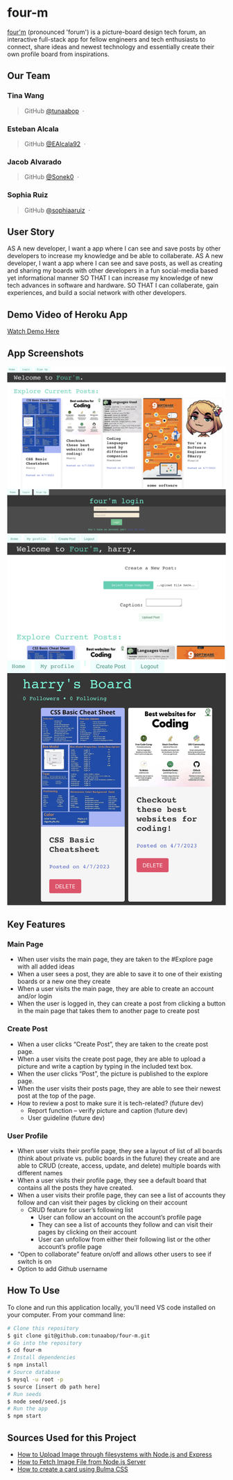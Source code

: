 # four-m
[four'm](https://four-m.herokuapp.com/) (pronounced 'forum') is a picture-board design tech forum, an interactive full-stack app for fellow engineers and tech enthusiasts to connect, share ideas and newest technology and essentially create their own profile board from inspirations.

## Our Team

### **Tina Wang** ###
> GitHub [@tunaabop](https://github.com/tunaabop) &nbsp;&middot;&nbsp;
### **Esteban Alcala** ###
> GitHub [@EAlcala92](https://github.com/EAlcala92) &nbsp;&middot;&nbsp;
### **Jacob Alvarado** ###
> GitHub [@Sonek0](https://github.com/Sonek0) &nbsp;&middot;&nbsp;
### **Sophia Ruiz** ###
> GitHub [@sophiaaruiz](https://github.com/sophiaruiz) &nbsp;&middot;&nbsp;

## User Story
AS A new developer, I want a app where I can see and save posts by other developers to increase my knowledge and be able to collaberate.
AS A new developer, I want a app where I can see and save posts, as well as creating and sharing my boards with other developers in a fun social-media based yet informational manner
SO THAT I can increase my knowledge of new tech advances in software and hardware.
SO THAT I can collaberate, gain experiences, and build a social network with other developers.

## Demo Video of Heroku App
[Watch Demo Here](https://drive.google.com/file/d/1R6BjnEpBp6hZJla7o0SIZXilEklKoIss/view)

## App Screenshots
![Image showing 1 out of 4 screenshots](./wireframes/screenshot_1.png)
![Image showing 2 out of 4 screenshots](./wireframes/screenshot_2.png)
![Image showing 3 out of 4 screenshots](./wireframes/screenshot_3.png)
![Image showing 4 out of 4 screenshots](./wireframes/screenshot_4.png)

## Key Features
### Main Page
-   When user visits the main page, they are taken to the #Explore page with all added ideas
-   When a user sees a post, they are able to save it to one of their existing boards or a new one they create
-   When a user visits the main page, they are able to create an account and/or login
-   When the user is logged in, they can create a post from clicking a button in the main page that takes them to another page to create post

### Create Post
-   When a user clicks “Create Post”, they are taken to the create post page. 
-   When a user visits the create post page, they are able to upload a picture and write a caption by typing in the included text box.
-   When the user clicks “Post”, the picture is published to the explore page.
-   When the user visits their posts page, they are able to see their newest post at the top of the page.
-   How to review a post to make sure it is tech-related? (future dev)
    -   Report function – verify picture and caption (future dev)
    -   User guideline (future dev)

### User Profile
-   When user visits their profile page, they see a layout of list of all boards (think about private vs. public boards in the future) they create and are able to CRUD (create, access, update, and delete) multiple boards with different names
-   When a user visits their profile page, they see a default board that contains all the posts they have created.
-   When a user visits their profile page, they can see a list of accounts they follow and can visit their pages by clicking on their account
    -   CRUD feature for user’s following list
        -   User can follow an account on the account’s profile page
        -   They can see a list of accounts they follow and can visit their pages by clicking on their account
        -   User can unfollow from either their following list or the other account’s profile page
-   “Open to collaborate” feature on/off and allows other users to see if switch is on
-   Option to add Github username 

## How To Use

To clone and run this application locally, you'll need VS code installed on your computer. From your command line:

```bash
# Clone this repository
$ git clone git@github.com:tunaabop/four-m.git
# Go into the repository
$ cd four-m
# Install dependencies
$ npm install
# Source database
$ mysql -u root -p
$ source [insert db path here]
# Run seeds
$ node seed/seed.js
# Run the app
$ npm start
```

## Sources Used for this Project


* [How to Upload Image through filesystems with Node.js and Express](https://pqina.nl/blog/upload-image-with-nodejs/ )
* [How to Fetch Image File from Node.js Server](https://www.geeksforgeeks.org/how-to-fetch-images-from-node-js-server/# )
* [How to create a card using Bulma CSS](https://bulma.io/documentation/components/card/ )

